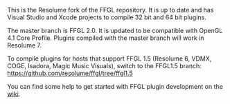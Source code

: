 This is the Resolume fork of the FFGL repository. It is up to date and has Visual Studio and Xcode projects to compile 32 bit and 64 bit plugins.

The master branch is FFGL 2.0. It is updated to be compatible with OpenGL 4.1 Core Profile. Plugins compiled with the master branch will work in Resolume 7.

To compile plugins for hosts that support FFGL 1.5 (Resolume 6, VDMX, COGE, Isadora, Magic Music Visuals), switch to the FFGL1.5 branch: https://github.com/resolume/ffgl/tree/ffgl1.5

You can find some help to get started with FFGL plugin development on the [wiki](https://github.com/resolume/ffgl/wiki).
